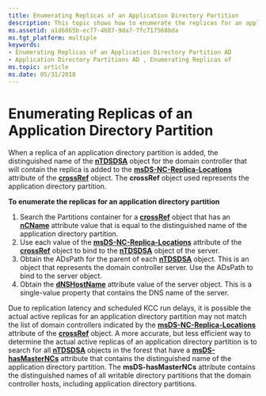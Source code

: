 ```yaml
---
title: Enumerating Replicas of an Application Directory Partition
description: This topic shows how to enumerate the replicas for an application directory partition.
ms.assetid: a1d6865b-ec77-4687-9da7-7fc717568bda
ms.tgt_platform: multiple
keywords:
- Enumerating Replicas of an Application Directory Partition AD
- Application Directory Partitions AD , Enumerating Replicas of
ms.topic: article
ms.date: 05/31/2018
---
```


# Enumerating Replicas of an Application Directory Partition

When a replica of an application directory partition is added, the distinguished name of the [**nTDSDSA**](https://docs.microsoft.com/windows/desktop/ADSchema/c-ntdsdsa) object for the domain controller that will contain the replica is added to the [**msDS-NC-Replica-Locations**](https://docs.microsoft.com/windows/desktop/ADSchema/a-msds-nc-replica-locations) attribute of the [**crossRef**](https://docs.microsoft.com/windows/desktop/ADSchema/c-crossref) object. The **crossRef** object used represents the application directory partition.

**To enumerate the replicas for an application directory partition**

1.  Search the Partitions container for a [**crossRef**](https://docs.microsoft.com/windows/desktop/ADSchema/c-crossref) object that has an [**nCName**](https://docs.microsoft.com/windows/desktop/ADSchema/a-ncname) attribute value that is equal to the distinguished name of the application directory partition.
2.  Use each value of the [**msDS-NC-Replica-Locations**](https://docs.microsoft.com/windows/desktop/ADSchema/a-msds-nc-replica-locations) attribute of the [**crossRef**](https://docs.microsoft.com/windows/desktop/ADSchema/c-crossref) object to bind to the [**nTDSDSA**](https://docs.microsoft.com/windows/desktop/ADSchema/c-ntdsdsa) object of the server.
3.  Obtain the ADsPath for the parent of each [**nTDSDSA**](https://docs.microsoft.com/windows/desktop/ADSchema/c-ntdsdsa) object. This is an object that represents the domain controller server. Use the ADsPath to bind to the server object.
4.  Obtain the [**dNSHostName**](https://docs.microsoft.com/windows/desktop/ADSchema/a-dnshostname) attribute value of the server object. This is a single-value property that contains the DNS name of the server.

Due to replication latency and scheduled KCC run delays, it is possible the actual active replicas for an application directory partition may not match the list of domain controllers indicated by the [**msDS-NC-Replica-Locations**](https://docs.microsoft.com/windows/desktop/ADSchema/a-msds-nc-replica-locations) attribute of the [**crossRef**](https://docs.microsoft.com/windows/desktop/ADSchema/c-crossref) object. A more accurate, but less efficient way to determine the actual active replicas of an application directory partition is to search for all [**nTDSDSA**](https://docs.microsoft.com/windows/desktop/ADSchema/c-ntdsdsa) objects in the forest that have a [**msDS-hasMasterNCs**](https://docs.microsoft.com/windows/desktop/ADSchema/a-msds-hasmasterncs) attribute that contains the distinguished name of the application directory partition. The **msDS-hasMasterNCs** attribute contains the distinguished names of all writable directory partitions that the domain controller hosts, including application directory partitions.

 

 





